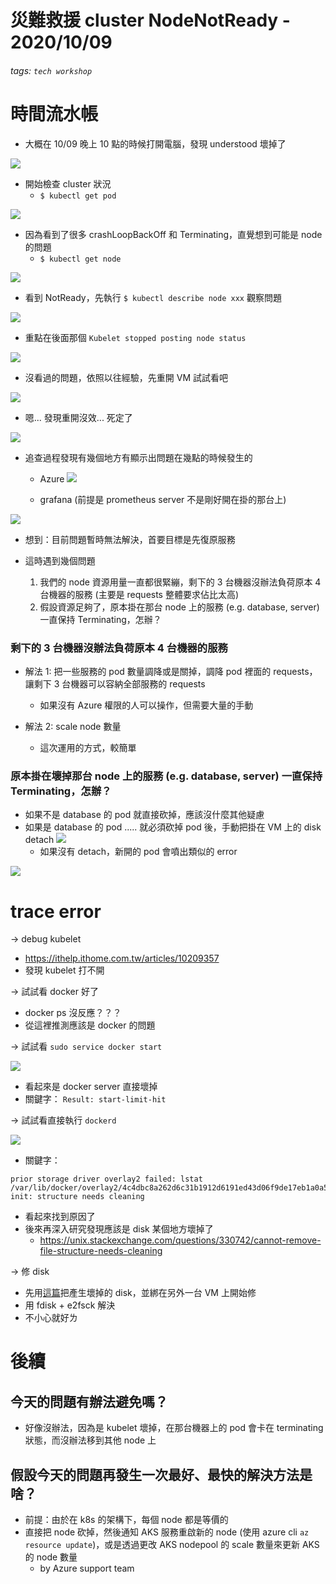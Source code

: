 災難救援 cluster NodeNotReady - 2020/10/09
===

###### tags: `tech workshop`

# 時間流水帳

- 大概在 10/09 晚上 10 點的時候打開電腦，發現 understood 壞掉了

![](https://i.imgur.com/fHIpddu.png)

- 開始檢查 cluster 狀況
    - `$ kubectl get pod`

![](https://i.imgur.com/GVhNLcb.png)

- 因為看到了很多 crashLoopBackOff 和 Terminating，直覺想到可能是 node 的問題
    - `$ kubectl get node`

![](https://i.imgur.com/6CVikbH.png)

- 看到 NotReady，先執行 `$ kubectl describe node xxx` 觀察問題

![](https://i.imgur.com/zwyr5JK.png)

- 重點在後面那個 `Kubelet stopped posting node status`

![](https://i.imgur.com/fHIpddu.png)

- 沒看過的問題，依照以往經驗，先重開 VM 試試看吧

![](https://i.imgur.com/AHHMtOj.png)

- 嗯... 發現重開沒效... 死定了

![](https://i.imgur.com/STZCXBt.png)

- 追查過程發現有幾個地方有顯示出問題在幾點的時候發生的

    - Azure
![](https://i.imgur.com/mWW1u5n.png)

    - grafana (前提是 prometheus server 不是剛好開在掛的那台上)

![](https://i.imgur.com/eCCS29p.png)

- 想到：目前問題暫時無法解決，首要目標是先復原服務

- 這時遇到幾個問題
    1. 我們的 node 資源用量一直都很緊繃，剩下的 3 台機器沒辦法負荷原本 4 台機器的服務 (主要是 requests 整體要求佔比太高)
    2. 假設資源足夠了，原本掛在那台 node 上的服務 (e.g. database, server) 一直保持 Terminating，怎辦？

### 剩下的 3 台機器沒辦法負荷原本 4 台機器的服務

- 解法 1: 把一些服務的 pod 數量調降或是關掉，調降 pod 裡面的 requests，讓剩下 3 台機器可以容納全部服務的 requests
    - 如果沒有 Azure 權限的人可以操作，但需要大量的手動

- 解法 2: scale node 數量
    - 這次運用的方式，較簡單

### 原本掛在壞掉那台 node 上的服務 (e.g. database, server) 一直保持 Terminating，怎辦？

- 如果不是 database 的 pod 就直接砍掉，應該沒什麼其他疑慮
- 如果是 database 的 pod ..... 就必須砍掉 pod 後，手動把掛在 VM 上的 disk detach 
![](https://i.imgur.com/Ah5LoGd.png)
    - 如果沒有 detach，新開的 pod 會噴出類似的 error

![](https://i.imgur.com/HaNDrzZ.png)


# trace error

-> debug kubelet

- https://ithelp.ithome.com.tw/articles/10209357
- 發現 kubelet 打不開

-> 試試看 docker 好了

- docker ps 沒反應？？？
- 從這裡推測應該是 docker 的問題

-> 試試看 `sudo service docker start`

![](https://i.imgur.com/K0yXeB0.png)

- 看起來是 docker server 直接壞掉
- 關鍵字： `Result: start-limit-hit`

-> 試試看直接執行 `dockerd`

![](https://i.imgur.com/XRrsySF.png)

- 關鍵字：
```
prior storage driver overlay2 failed: lstat /var/lib/docker/overlay2/4c4dbc8a262d6c31b1912d6191ed43d06f9de17eb1a0a5a4fddf0192eccf8727-init: structure needs cleaning 
```
- 看起來找到原因了
- 後來再深入研究發現應該是 disk 某個地方壞掉了
    - https://unix.stackexchange.com/questions/330742/cannot-remove-file-structure-needs-cleaning

-> 修 disk

- 先用[這篇](https://blog.nillsf.com/index.php/2020/06/22/vm-broken-use-os-disk-swap-in-azure-to-fix-and-restore/)把產生壞掉的 disk，並綁在另外一台 VM 上開始修
- 用 fdisk + e2fsck 解決
- 不小心就好ㄌ

# 後續

## 今天的問題有辦法避免嗎？

- 好像沒辦法，因為是 kubelet 壞掉，在那台機器上的 pod 會卡在 terminating 狀態，而沒辦法移到其他 node 上

## 假設今天的問題再發生一次最好、最快的解決方法是啥？

- 前提：由於在 k8s 的架構下，每個 node 都是等價的
- 直接把 node 砍掉，然後通知 AKS 服務重啟新的 node (使用 azure cli `az resource update`)，或是透過更改 AKS nodepool 的 scale 數量來更新 AKS 的 node 數量
    - by Azure support team